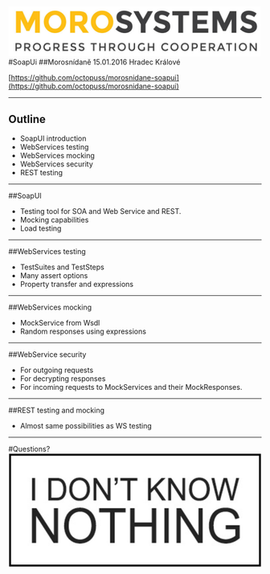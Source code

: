 <!-- .slide: data-background="#fff" -->
![logo](img/morosystems.jpg)
#SoapUi
##Morosnídaně
15.01.2016 Hradec Králové

[https://github.com/octopuss/morosnidane-soapui](https://github.com/octopuss/morosnidane-soapui)

---

## Outline
-   SoapUI introduction
-   WebServices testing
-   WebServices mocking
-   WebServices security
-   REST testing

---

##SoapUI
- Testing tool for SOA and Web Service and REST.
- Mocking capabilities
- Load testing

---

##WebServices testing
- TestSuites and TestSteps
- Many assert options
- Property transfer and expressions

---

##WebServices mocking
- MockService from Wsdl
- Random responses using expressions

---

##WebService security
- For outgoing requests
- For decrypting responses
- For incoming requests to MockServices and their MockResponses.

---

##REST testing and mocking
- Almost same possibilities as WS testing

---

#Questions?
![dunno](img/nothing.png)
